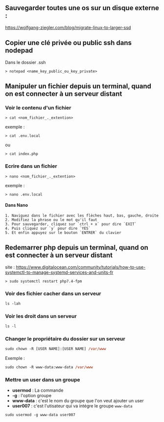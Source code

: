 ## Sauvegarder toutes une os sur un disque externe :  

https://wolfgang-ziegler.com/blog/migrate-linux-to-larger-ssd

## Copier une clé privée ou public ssh dans nodepad

Dans le dossier .ssh

    > notepad <name_key_public_ou_key_private>


## Manipuler un fichier depuis un terminal, quand on est connecter à un serveur distant 

### Voir le contenu d'un fichier

    > cat <nom_fichier_._extention>

exemple : 

    > cat .env.local

ou

    > cat index.php

### Ecrire dans un fichier

    > nano <nom_fichier_._extention>

exemple : 

    > nano .env.local

#### Dans Nano

    1. Naviguez dans le fichier avec les flèches haut, bas, gauche, droite
    2. Modifiez la phrase ou le mot qu'il faut
    3. Pour sauvegarder, cliquez sur `ctrl + x` pour dire `EXIT`
    4. Puis cliquez sur `y` pour dire `YES`
    5. Et enfin appuyez sur le bouton `ENTRER` du clavier

## Redemarrer php depuis un terminal, quand on est connecter à un serveur distant 

site : https://www.digitalocean.com/community/tutorials/how-to-use-systemctl-to-manage-systemd-services-and-units-fr

    > sudo systemctl restart php7.4-fpm

### Voir des fichier cacher dans un serveur

```ps
ls -lah
```

### Voir les droit dans un serveur

```ps
ls -l
```

### Changer le propriétaire du dossier sur un serveur

```ps
sudo chown -R [USER NAME]:[USER NAME] /var/www
```

Exemple :
```ps
sudo chown -R www-data:www-data /var/www
```

### Mettre un user dans un groupe

- **usermod**  : La commande
- **-g** : l'option groupe
- **www-data** : c'est le nom du groupe que l'on veut ajouter un user
- **user007** : c'est l'utisateur qui va intégre le groupe `www-data`
```ps
sudo usermod -g www-data user007
```